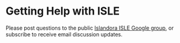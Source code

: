 # Getting Help with ISLE

Please post questions to the public [Islandora ISLE Google group](https://groups.google.com/forum/#!forum/islandora-isle), or subscribe to receive email discussion updates.
